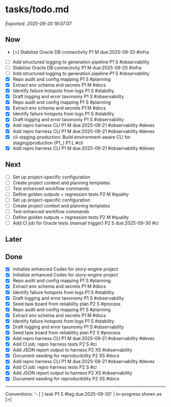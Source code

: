 # tasks/todo.md

_Exported: 2025-09-20 19:07:07_

## Now
- [>] Stabilize Oracle DB connectivity P1 M due:2025-09-20 #infra  <!-- id:stabilize-oracle-db-connectivity -->
- [ ] Add structured logging to generation pipeline P1 S #observability  <!-- id:add-structured-logging-to-generation-pipeline -->
- [ ] Stabilize Oracle DB connectivity  <!-- id:stabilize-oracle-db-connectivity --> P1 M due:2025-09-20 #infra  <!-- id:stabilize-oracle-db-connectivity----idstabilize-oracle-db-conne -->
- [ ] Add structured logging to generation pipeline  <!-- id:add-structured-logging-to-generation-pipeline --> P1 S #observability  <!-- id:add-structured-logging-to-generation-pipeline----idadd-structur -->
- [x] Repo audit and config mapping P1 S #planning  <!-- id:repo-audit-and-config-mapping -->
- [x] Extract env schema and secrets P1 M #docs  <!-- id:extract-env-schema-and-secrets -->
- [x] Identify failure hotspots from logs P1 S #stability  <!-- id:identify-failure-hotspots-from-logs -->
- [x] Draft logging and error taxonomy P1 S #observability  <!-- id:draft-logging-and-error-taxonomy -->
- [x] Repo audit and config mapping  <!-- id:repo-audit-and-config-mapping --> P1 S #planning  <!-- id:repo-audit-and-config-mapping----idrepo-audit-and-config-mappin -->
- [x] Extract env schema and secrets  <!-- id:extract-env-schema-and-secrets --> P1 M #docs  <!-- id:extract-env-schema-and-secrets----idextract-env-schema-and-secr -->
- [x] Identify failure hotspots from logs  <!-- id:identify-failure-hotspots-from-logs --> P1 S #stability  <!-- id:identify-failure-hotspots-from-logs----ididentify-failure-hotsp -->
- [x] Draft logging and error taxonomy  <!-- id:draft-logging-and-error-taxonomy --> P1 S #observability  <!-- id:draft-logging-and-error-taxonomy----iddraft-logging-and-error-t -->
- [x] Add repro harness CLI P1 M due:2025-09-21 #observability #devex  <!-- id:add-repro-harness-cli -->
- [x] Add repro harness CLI  <!-- id:add-repro-harness-cli --> P1 M due:2025-09-21 #observability #devex  <!-- id:add-repro-harness-cli----idadd-repro-harness-cli -->
- [x] cli-staging-production: Build environment-aware CLI for staging/production (P1,,) P1 L #cli  <!-- id:cli-staging-production-build-environment-aware-cli-for-stagingpr -->
- [x] Add repro harness CLI  <!-- id:add-repro-harness-cli -->  <!-- id:add-repro-harness-cli----idadd-repro-harness-cli --> P1 M due:2025-09-21 #observability #devex  <!-- id:add-repro-harness-cli----idadd-repro-harness-cli-------idadd-r -->

## Next
- [ ] Set up project-specific configuration  <!-- id:set-up-project-specific-configuration -->
- [ ] Create project context and planning templates  <!-- id:create-project-context-and-planning-templates -->
- [ ] Test enhanced workflow commands  <!-- id:test-enhanced-workflow-commands -->
- [ ] Define golden outputs + regression tests P2 M #quality  <!-- id:define-golden-outputs-regression-tests -->
- [ ] Set up project-specific configuration  <!-- id:set-up-project-specific-configuration -->  <!-- id:set-up-project-specific-configuration----idset-up-project-speci -->
- [ ] Create project context and planning templates  <!-- id:create-project-context-and-planning-templates -->  <!-- id:create-project-context-and-planning-templates----idcreate-proje -->
- [ ] Test enhanced workflow commands  <!-- id:test-enhanced-workflow-commands -->  <!-- id:test-enhanced-workflow-commands----idtest-enhanced-workflow-com -->
- [ ] Define golden outputs + regression tests  <!-- id:define-golden-outputs-regression-tests --> P2 M #quality  <!-- id:define-golden-outputs-regression-tests----iddefine-golden-outp -->
- [ ] Add CI job for Oracle tests (manual trigger)  <!-- id:add-ci-job-for-oracle-tests --> P2 S due:2025-09-30 #ci  <!-- id:add-ci-job-for-oracle-tests-manual-trigger----idadd-ci-job-for -->

## Later

## Done
- [x] Initialize enhanced Codex for story-engine project  <!-- id:initialize-enhanced-codex-for-story-engine-project -->
- [x] Initialize enhanced Codex for story-engine project  <!-- id:initialize-enhanced-codex-for-story-engine-project -->  <!-- id:initialize-enhanced-codex-for-story-engine-project----idinitial -->
- [x] Repo audit and config mapping P1 S #planning  <!-- id:repo-audit-and-config-mapping -->
- [x] Extract env schema and secrets P1 M #docs  <!-- id:extract-env-schema-and-secrets -->
- [x] Identify failure hotspots from logs P1 S #stability  <!-- id:identify-failure-hotspots-from-logs -->
- [x] Draft logging and error taxonomy P1 S #observability  <!-- id:draft-logging-and-error-taxonomy -->
- [x] Seed task board from reliability plan P2 S #process  <!-- id:seed-task-board-from-reliability-plan -->
- [x] Repo audit and config mapping  <!-- id:repo-audit-and-config-mapping --> P1 S #planning  <!-- id:repo-audit-and-config-mapping----idrepo-audit-and-config-mappin -->
- [x] Extract env schema and secrets  <!-- id:extract-env-schema-and-secrets --> P1 M #docs  <!-- id:extract-env-schema-and-secrets----idextract-env-schema-and-secr -->
- [x] Identify failure hotspots from logs  <!-- id:identify-failure-hotspots-from-logs --> P1 S #stability  <!-- id:identify-failure-hotspots-from-logs----ididentify-failure-hotsp -->
- [x] Draft logging and error taxonomy  <!-- id:draft-logging-and-error-taxonomy --> P1 S #observability  <!-- id:draft-logging-and-error-taxonomy----iddraft-logging-and-error-t -->
- [x] Seed task board from reliability plan  <!-- id:seed-task-board-from-reliability-plan --> P2 S #process  <!-- id:seed-task-board-from-reliability-plan----idseed-task-board-from -->
- [x] Add repro harness CLI P1 M due:2025-09-21 #observability #devex  <!-- id:add-repro-harness-cli -->
- [x] Add CI job: repro harness tests P2 S #ci  <!-- id:add-ci-job-repro-harness-tests -->
- [x] Add JSON report output to harness P2 XS #observability  <!-- id:add-json-report-output-to-harness -->
- [x] Document seeding for reproducibility P2 XS #docs  <!-- id:document-seeding-for-reproducibility -->
- [x] Add repro harness CLI  <!-- id:add-repro-harness-cli --> P1 M due:2025-09-21 #observability #devex  <!-- id:add-repro-harness-cli----idadd-repro-harness-cli -->
- [x] Add CI job: repro harness tests  <!-- id:add-ci-job-repro-harness-tests --> P2 S #ci  <!-- id:add-ci-job-repro-harness-tests----idadd-ci-job-repro-harness-te -->
- [x] Add JSON report output to harness  <!-- id:add-json-report-output-to-harness --> P2 XS #observability  <!-- id:add-json-report-output-to-harness----idadd-json-report-output-t -->
- [x] Document seeding for reproducibility  <!-- id:document-seeding-for-reproducibility --> P2 XS #docs  <!-- id:document-seeding-for-reproducibility----iddocument-seeding-for -->

---
Conventions: '- [ ] task P1 S #tag due:2025-09-30' | in-progress shown as [>]
